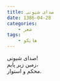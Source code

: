 ```yaml
---
title: صدای شیونی
date: 1386-04-28
categories:
    - شعر
tags:
    - هایکو
---
```


صدای شیونی!  
زمین زیر پایم،  
محکم و استوار.
